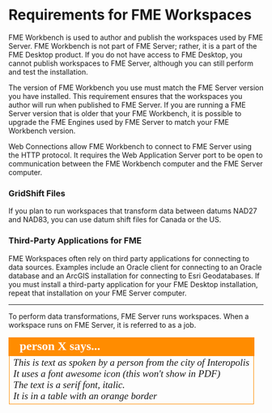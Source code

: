 # Requirements for FME Workspaces #

FME Workbench is used to author and publish the workspaces used by FME Server. FME Workbench is not part of FME Server; rather, it is a part of the FME Desktop product. If you do not have access to FME Desktop, you cannot publish workspaces to FME Server, although you can still perform and test the installation. 

The version of FME Workbench you use must match the FME Server version you have installed. This requirement ensures that the workspaces you author will run when published to FME Server. If you are running a FME Server version that is older that your FME Workbench, it is possible to upgrade the FME Engines used by FME Server to match your FME Workbench version.

Web Connections allow FME Workbench to connect to FME Server using the HTTP protocol. It requires the Web Application Server port to be open to communication between the FME Workbench computer and the FME Server computer.

### GridShift Files ###

If you plan to run workspaces that transform data between datums NAD27 and NAD83, you can use datum shift files for Canada or the US.

### Third-Party Applications for FME ###

FME Workspaces often rely on third party applications for connecting to data sources. Examples include an Oracle client for connecting to an Oracle database and an ArcGIS installation for connecting to Esri Geodatabases. If you must install a third-party application for your FME Desktop installation, repeat that installation on your FME Server computer.

---

<!--Person X Says Section-->

<table style="border-spacing: 0px">
<tr>
<td style="vertical-align:middle;background-color:darkorange;border: 2px solid darkorange">
<i class="fa fa-quote-left fa-lg fa-pull-left fa-fw" style="color:white;padding-right: 12px;vertical-align:text-top"></i>
<span style="color:white;font-size:x-large;font-weight: bold;font-family:serif">person X says...</span>
</td>
</tr>
To perform data transformations, FME Server runs workspaces. When a workspace runs on FME Server, it is referred to as a job.
<tr>
<td style="border: 1px solid darkorange">
<span style="font-family:serif; font-style:italic; font-size:larger">
This is text as spoken by a person from the city of Interopolis
<br>It uses a font awesome icon (this won't show in PDF)
<br>The text is a serif font, italic.
<br>It is in a table with an orange border
</span>
</td>
</tr>
</table>
